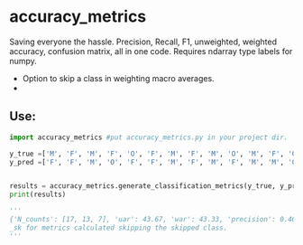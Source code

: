 # accuracy_metrics
Saving everyone the hassle. Precision, Recall, F1, unweighted, weighted accuracy, confusion matrix, all in one code. Requires ndarray type labels for numpy.

- Option to skip a class in weighting macro averages.
- 
## Use:
```python
import accuracy_metrics #put accuracy_metrics.py in your project dir.

y_true =['M', 'F', 'M', 'F', 'O', 'F', 'M', 'F', 'M', 'O', 'M', 'F', 'O', 'F', 'M', 'F', 'M', 'F', 'M', 'F', 'O', 'F', 'M', 'F', 'M', 'F', 'M', 'O', 'O', 'F', 'M', 'F', 'M', 'F', 'F', 'F', 'O']
y_pred =['F', 'F', 'M', 'O', 'F', 'F', 'M', 'F', 'M', 'F', 'M', 'M', 'O', 'F', 'F', 'M', 'O', 'F', 'F', 'M', 'F', 'M', 'F', 'M', 'M', 'O', 'F', 'F', 'M', 'O', 'F', 'F', 'M', 'M', 'M', 'F', 'O']


results = accuracy_metrics.generate_classification_metrics(y_true, y_pred, skip_label='O', confusion_csv="confusion.csv", precisions_csv="precisions.csv")
print(results)

'''
{'N_counts': [17, 13, 7], 'uar': 43.67, 'war': 43.33, 'precision': 0.405, 'recall': 0.405, 'f1_score': 0.405, 'precision_sk': 0.433, 'recall_sk': 0.419, 'f1_score_sk': 0.426}
_sk for metrics calculated skipping the skipped class.
'''

```

